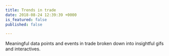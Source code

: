 ```yaml
---
title: Trends in trade
date: 2018-08-24 12:39:39 +0000
is_featured: false
published: false

---
```

Meaningful data points and events in trade broken down into insightful gifs and interactives.
